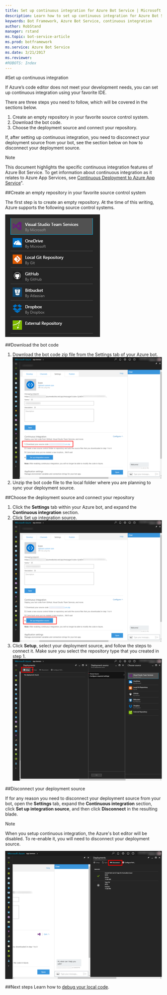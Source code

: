 ```yaml
---
title: Set up continuous integration for Azure Bot Service | Microsoft Docs
description: Learn how to set up continuous integration for Azure Bot Service.
keywords: Bot Framework, Azure Bot Service, continuous integration
author: RobStand
manager: rstand
ms.topic: bot-service-article
ms.prod: botframework
ms.service: Azure Bot Service
ms.date: 3/21/2017
ms.reviewer:
#ROBOTS: Index
---
```


#Set up continuous integration

If Azure’s code editor does not meet your development needs, you can set up continuous integration using your favorite IDE. 

There are three steps you need to follow, which will be covered in the sections below.

1. Create an empty repository in your favorite source control system.
2. Download the bot code.
3. Choose the deployment source and connect your repository.

If, after setting up continuous integration, you need to disconnect your deployment source from your bot, see the section below on how to disconnect your deployment source.

>[!NOTE] 
This document highlights the specific continuous integration features of Azure Bot Service. To get information about continuous integration as it relates to Azure App Services, see <a href="https://azure.microsoft.com/en-us/documentation/articles/app-service-continuous-deployment/" target="_blank">Continuous Deployment to Azure App Service</a>".

##Create an empty repository in your favorite source control system

The first step is to create an empty repository. At the time of this writing, Azure supports the following source control systems.

![continuous integration sourcecontrol system.png](media/continuous-integration-sourcecontrolsystem.png)

##Download the bot code
1. Download the bot code zip file from the Settings tab of your Azure bot.  ![continuous integration download.png](media/continuous-integration-download.png)
2. Unzip the bot code file to the local folder where you are planning to sync your deployment source.

##Choose the deployment source and connect your repository

1. Click the **Settings** tab within your Azure bot, and expand the **Continuous integration** section.
2. Click Set up integration source. ![continuous integration setup click](media/continuous-integration-setupclick.png) 
3. Click **Setup**, select your deployment source, and follow the steps to connect it. Make sure you select the repository type that you created in step 1. ![continuous integration sources](media/continuous-integration-sources.png)

##Disconnect your deployment source

If for any reason you need to disconnect your deployment source from your bot, open the **Settings** tab, expand the **Continuous integration** section, click **Set up integration source**, and then click **Disconnect** in the resulting blade.

>[!NOTE]
>When you setup continuous integration, the Azure's bot editor will be disabled. To re-enable it, you will need to disconnect your deployment source.

![continuous integration disconnect](media/continuous-integration-disconnect.png)

##Next steps
Learn how to [debug your local code](bot-framework-azure-debug.md).